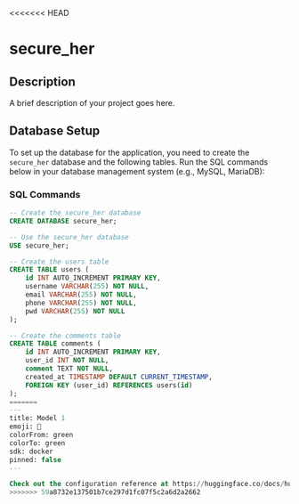<<<<<<< HEAD
# secure_her
## Description
A brief description of your project goes here.

## Database Setup

To set up the database for the application, you need to create the `secure_her` database and the following tables. Run the SQL commands below in your database management system (e.g., MySQL, MariaDB):

### SQL Commands

```sql
-- Create the secure_her database
CREATE DATABASE secure_her;

-- Use the secure_her database
USE secure_her;

-- Create the users table
CREATE TABLE users (
    id INT AUTO_INCREMENT PRIMARY KEY,
    username VARCHAR(255) NOT NULL,
    email VARCHAR(255) NOT NULL,
    phone VARCHAR(255) NOT NULL,
    pwd VARCHAR(255) NOT NULL
);

-- Create the comments table
CREATE TABLE comments (
    id INT AUTO_INCREMENT PRIMARY KEY,
    user_id INT NOT NULL,
    comment TEXT NOT NULL,
    created_at TIMESTAMP DEFAULT CURRENT_TIMESTAMP,
    FOREIGN KEY (user_id) REFERENCES users(id)
);
=======
---
title: Model 1
emoji: 🦀
colorFrom: green
colorTo: green
sdk: docker
pinned: false
---

Check out the configuration reference at https://huggingface.co/docs/hub/spaces-config-reference
>>>>>>> 59a8732e137501b7ce297d1fc07f5c2a6d2a2662
